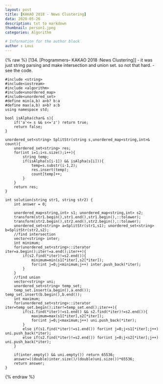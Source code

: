 ```yaml
---
layout: post
title: [KAKAO 2018 - News Clustering]
data: 2020-05-26
description: txt to markdown
thumbnail: person1.jpeg
categories: Algorithm

# Information for the author block
author : Loui
---
```


{% raw %}
	﻿[134. [Programmers– KAKAO 2018 :News Clustering]]
	- it was just string parsing and make intersection and union set. so not that hard.
	- see the code.
	
	#include <string>
	#include<iostream>
	#include <algorithm>
	#include<unordered_map>
	#include<unordered_set>
	#define min(a,b) a>b? b:a
	#define max(a,b) a>b? a:b
	using namespace std;
	
	bool isAlpha(char& s){
	    if('a'<= s && s<='z') return true;
	    return false;
	}
	
	unordered_set<string> SplitStr(string s,unordered_map<string,int>& count){
	    unordered_set<string> res;
	    for(int i=1;i<s.size();i++){
	        string temp;
	        if(isAlpha(s[i-1]) && isAlpha(s[i])){
	            temp=s.substr(i-1,2);
	            res.insert(temp);
	            count[temp]++;
	        } 
	    }
	    return res;
	}
	
	int solution(string str1, string str2) {
	    int answer = 0;
	    
	    unordered_map<string,int> s1; unordered_map<string,int> s2;
	    transform(str1.begin(),str1.end(),str1.begin(),::tolower);
	    transform(str2.begin(),str2.end(),str2.begin(),::tolower);
	    unordered_set<string> a=SplitStr(str1,s1); unordered_set<string> b=SplitStr(str2,s2);
	    //find intersection
	    vector<string> inter; 
	    int minimum; 
	    for(unordered_set<string>::iterator iter=a.begin();iter!=a.end();iter++){
	        if(s2.find(*iter)!=s2.end()){
	            minimum=min(s1[*iter],s2[*iter]);
	            for(int j=0;j<minimum;j++) inter.push_back(*iter);
	        }
	    }
	    //find union
	    vector<string> uni;
	    unordered_set<string> temp_set;
	    temp_set.insert(a.begin(),a.end()); temp_set.insert(b.begin(),b.end());
	    int maximum;
	    for(unordered_set<string>::iterator iter=temp_set.begin();iter!=temp_set.end();iter++){
	        if(s1.find(*iter)!=s1.end() && s2.find(*iter)!=s2.end()){
	            maximum=max(s1[*iter],s2[*iter]);
	            for(int j=0;j<maximum;j++) uni.push_back(*iter);
	        }
	        else if(s1.find(*iter)!=s1.end()) for(int j=0;j<s1[*iter];j++) uni.push_back(*iter);
	        else if(s2.find(*iter)!=s2.end()) for(int j=0;j<s2[*iter];j++) uni.push_back(*iter);
	    }
	
	    if(inter.empty() && uni.empty()) return 65536;
	    answer=((double)inter.size()/(double)uni.size())*65536;
	    return answer;
	}
	
{% endraw %}
